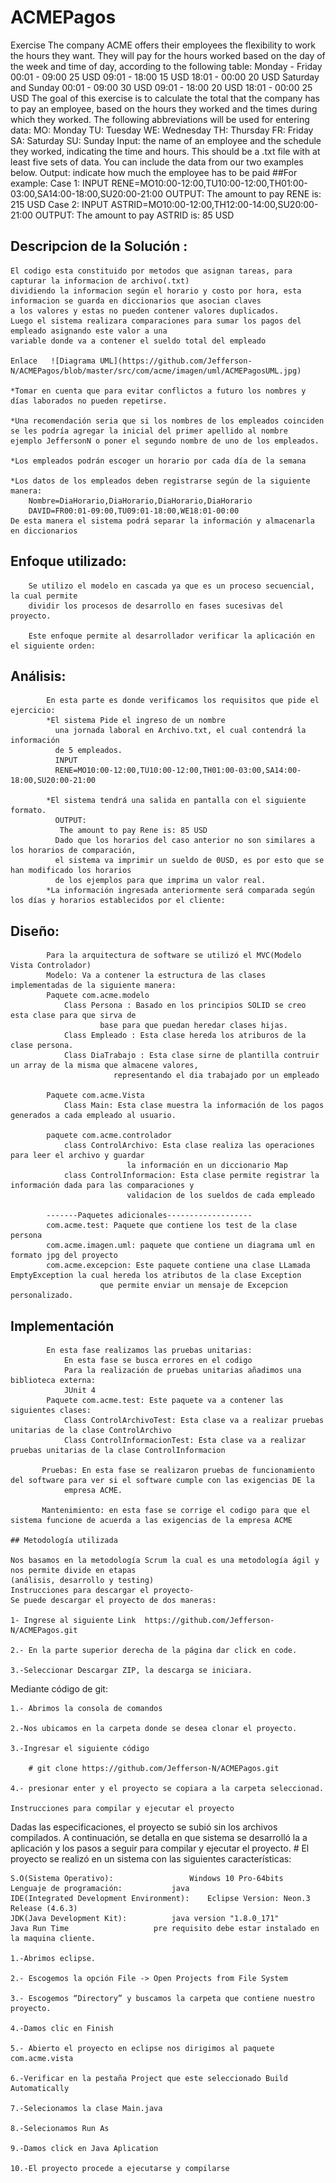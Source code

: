 # ACMEPagos
Exercise
The company ACME offers their employees the flexibility to work the hours they want. They will pay for 
the hours worked based on the day of the week and time of day, according to the following table:
Monday - Friday
00:01 - 09:00 25 USD
09:01 - 18:00 15 USD
18:01 - 00:00 20 USD
Saturday and Sunday
00:01 - 09:00 30 USD
09:01 - 18:00 20 USD
18:01 - 00:00 25 USD
The goal of this exercise is to calculate the total that the company has to pay an employee, based on 
the hours they worked and the times during which they worked. The following abbreviations will be used 
for entering data:
MO: Monday
TU: Tuesday
WE: Wednesday
TH: Thursday
FR: Friday
SA: Saturday
SU: Sunday
Input: the name of an employee and the schedule they worked, indicating the time and hours. This should 
be a .txt file with at least five sets of data. You can include the data from our two examples below.
Output: indicate how much the employee has to be paid
##For example:
Case 1:
INPUT
RENE=MO10:00-12:00,TU10:00-12:00,TH01:00-03:00,SA14:00-18:00,SU20:00-21:00
OUTPUT:
The amount to pay RENE is: 215 USD
Case 2:
INPUT
ASTRID=MO10:00-12:00,TH12:00-14:00,SU20:00-21:00
OUTPUT:
The amount to pay ASTRID is: 85 USD

## Descripcion de la Solución :
	El codigo esta constituido por metodos que asignan tareas, para capturar la informacion de archivo(.txt)
	dividiendo la informacion según el horario y costo por hora, esta informacion se guarda en diccionarios que asocian claves 
	a los valores y estas no pueden contener valores duplicados.
	Luego el sistema realizara comparaciones para sumar los pagos del empleado asignando este valor a una 
	variable donde va a contener el sueldo total del empleado
	
	Enlace   ![Diagrama UML](https://github.com/Jefferson-N/ACMEPagos/blob/master/src/com/acme/imagen/uml/ACMEPagosUML.jpg)	
	
	*Tomar en cuenta que para evitar conflictos a futuro los nombres y días laborados no pueden repetirse.
	
	*Una recomendación seria que si los nombres de los empleados coinciden se les podría agregar la inicial del primer apellido al nombre
	ejemplo JeffersonN o poner el segundo nombre de uno de los empleados.
	
	*Los empleados podrán escoger un horario por cada día de la semana
	
	*Los datos de los empleados deben registrarse según de la siguiente manera:
		Nombre=DiaHorario,DiaHorario,DiaHorario,DiaHorario
		DAVID=FR00:01-09:00,TU09:01-18:00,WE18:01-00:00
	De esta manera el sistema podrá separar la información y almacenarla en diccionarios

## 	Enfoque utilizado:
		Se utilizo el modelo en cascada ya que es un proceso secuencial, la cual permite
		dividir los procesos de desarrollo en fases sucesivas del proyecto.
		
		Este enfoque permite al desarrollador verificar la aplicación en el siguiente orden:
##   	Análisis: 
			En esta parte es donde verificamos los requisitos que pide el ejercicio:
			*El sistema Pide el ingreso de un nombre 
			  una jornada laboral en Archivo.txt, el cual contendrá la información
			  de 5 empleados.
			  INPUT
			  RENE=MO10:00-12:00,TU10:00-12:00,TH01:00-03:00,SA14:00-18:00,SU20:00-21:00
			
			*El sistema tendrá una salida en pantalla con el siguiente formato.
   			  OUTPUT:
			   The amount to pay Rene is: 85 USD
			  Dado que los horarios del caso anterior no son similares a los horarios de comparación,
			  el sistema va imprimir un sueldo de 0USD, es por esto que se han modificado los horarios
			  de los ejemplos para que imprima un valor real.
			*La información ingresada anteriormente será comparada según los días y horarios establecidos por el cliente:
			
## 	Diseño:
			Para la arquitectura de software se utilizó el MVC(Modelo Vista Controlador)
			Modelo: Va a contener la estructura de las clases implementadas de la siguiente manera:
			Paquete com.acme.modelo
				Class Persona : Basado en los principios SOLID se creo esta clase para que sirva de 
						base para que puedan heredar clases hijas.
				Class Empleado : Esta clase hereda los atriburos de la clase persona.
				Class DiaTrabajo : Esta clase sirne de plantilla contruir un array de la misma que almacene valores,
						   representando el dia trabajado por un empleado
			
			Paquete com.acme.Vista
				Class Main: Esta clase muestra la información de los pagos generados a cada empleado al usuario.
			
			paquete com.acme.controlador
				class ControlArchivo: Esta clase realiza las operaciones para leer el archivo y guardar 
						      la información en un diccionario Map
				class ControlInformacion: Esta clase permite registrar la información dada para las comparaciones y 
							  validacion de los sueldos de cada empleado
			 
			-------Paquetes adicionales-------------------
			com.acme.test: Paquete que contiene los test de la clase persona
			com.acme.imagen.uml: paquete que contiene un diagrama uml en formato jpg del proyecto
			com.acme.excepcion: Este paquete contiene una clase LLamada EmptyException la cual hereda los atributos de la clase Exception
						que permite enviar un mensaje de Excepcion personalizado.
##		   Implementación	
			En esta fase realizamos las pruebas unitarias:
				En esta fase se busca errores en el codigo
				Para la realización de pruebas unitarias añadimos una biblioteca externa:
				JUnit 4
			Paquete com.acme.test: Este paquete va a contener las siguientes clases:
				Class ControlArchivoTest: Esta clase va a realizar pruebas unitarias de la clase ControlArchivo
				Class ControlInformacionTest: Esta clase va a realizar pruebas unitarias de la clase ControlInformacion
		
		   Pruebas: En esta fase se realizaron pruebas de funcionamiento del software para ver si el software cumple con las exigencias DE la	
		 	    empresa ACME.
			
		   Mantenimiento: en esta fase se corrige el codigo para que el sistema funcione de acuerda a las exigencias de la empresa ACME		
	
	## Metodología utilizada 

	Nos basamos en la metodología Scrum la cual es una metodología ágil y nos permite divide en etapas 
	(análisis, desarrollo y testing)
	Instrucciones para descargar el proyecto-
	Se puede descargar el proyecto de dos maneras:

	1- Ingrese al siguiente Link  https://github.com/Jefferson-N/ACMEPagos.git 

	2.- En la parte superior derecha de la página dar click en code.

	3.-Seleccionar Descargar ZIP, la descarga se iniciara.


Mediante código de git:

	1.- Abrimos la consola de comandos 

	2.-Nos ubicamos en la carpeta donde se desea clonar el proyecto.

	3.-Ingresar el siguiente código

		# git clone https://github.com/Jefferson-N/ACMEPagos.git 

	4.- presionar enter y el proyecto se copiara a la carpeta seleccionad.
	
	Instrucciones para compilar y ejecutar el proyecto
 Dadas las especificaciones, el proyecto se subió sin los archivos compilados.
A continuación, se detalla en que sistema se desarrolló la a aplicación y los pasos a seguir para compilar y ejecutar el proyecto. 
	# El proyecto se realizó en un sistema con las siguientes características:
	
	S.O(Sistema Operativo):			        Windows 10 Pro-64bits
	Lenguaje de programación: 			java
	IDE(Integrated Development Environment):	Eclipse Version: Neon.3 Release (4.6.3)
	JDK(Java Development Kit):			java version "1.8.0_171"
	Java Run Time 					pre requisito debe estar instalado en la maquina cliente.
	
	1.-Abrimos eclipse.

	2.- Escogemos la opción File -> Open Projects from File System
	
	3.- Escogemos “Directory” y buscamos la carpeta que contiene nuestro proyecto.

	4.-Damos clic en Finish

	5.- Abierto el proyecto en eclipse nos dirigimos al paquete com.acme.vista
	
	6.-Verificar en la pestaña Project que este seleccionado Build Automatically
	
	7.-Selecionamos la clase Main.java
	
	8.-Selecionamos Run As

	9.-Damos click en Java Aplication

	10.-El proyecto procede a ejecutarse y compilarse
